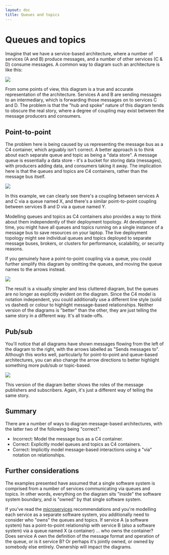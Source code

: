 ```yaml
---
layout: doc
title: Queues and topics
---
```


# Queues and topics

Imagine that we have a service-based architecture, where a number of services (A and B) produce messages,
and a number of other services (C & D) consume messages.
A common way to diagram such an architecture is like this:

[![](/images/queues-and-topics/1.png)](/images/queues-and-topics/1.png)

From some points of view, this diagram is a true and accurate representation of the architecture.
Services A and B are sending messages to an intermediary, which is forwarding those messages on to services C and D.
The problem is that the "hub and spoke" nature of this diagram tends to obscure the real story, where a
degree of coupling may exist between the message producers and consumers.

## Point-to-point

The problem here is being caused by us representing the message bus as a C4 container, which arguably isn't correct.
A better approach is to think about each separate queue and topic as being a "data store".
A message queue is essentially a data store - it's a bucket for storing data (messages),
with producers adding data, and consumers taking it away.
The implication here is that the queues and topics are C4 containers, rather than the message bus itself.

[![](/images/queues-and-topics/2.png)](/images/queues-and-topics/2.png)

In this example, we can clearly see there's a coupling between services A and C via a queue named X,
and there's a similar point-to-point coupling between services B and D via a queue named Y.

Modelling queues and topics as C4 containers also provides a way to think about them independently of their
deployment topology. At development time, you might have all queues and topics running on a single instance of a message
bus to save resources on your laptop. The live deployment topology might see individual queues and topics deployed
to separate message buses, brokers, or clusters for performance, scalability, or security reasons.

If you genuinely have a point-to-point coupling via a queue, you could further simplify this diagram by omitting
the queues, and moving the queue names to the arrows instead.

[![](/images/queues-and-topics/3.png)](/images/queues-and-topics/3.png)

The result is a visually simpler and less cluttered diagram, but the queues are no
longer as explicitly evident on the diagram. Since the C4 model is notation independent, you could additionally use a
different line style (solid vs dashed) or colour to highlight message-based relationships.
Neither version of the diagrams is "better" than the other, they are just telling the same story in a different way.
It's all trade-offs.

## Pub/sub

You'll notice that all diagrams have shown messages flowing from the left of the diagram to the right,
with the arrows labelled as "Sends messages to". Although this works well, particularly for point-to-point and
queue-based architectures, you can also change the arrow directions to better highlight something
more pub/sub or topic-based.

[![](/images/queues-and-topics/4.png)](/images/queues-and-topics/4.png)

This version of the diagram better shows the roles of the message publishers and subscribers. Again, it's just a
different way of telling the same story.

## Summary

There are a number of ways to diagram message-based architectures, with the latter two of the following being "correct":

- Incorrect: Model the message bus as a C4 container.
- Correct: Explicitly model queues and topics as C4 containers.
- Correct: Implicitly model message-based interactions using a "via" notation on relationships.

## Further considerations

The examples presented have assumed that a single software system is comprised from a number of services communicating
via queues and topics. In other words, everything on the diagram sits "inside" the software system boundary, and is
"owned" by that single software system.

If you've read the [microservices](/en/abstractions/11-microservices) recommendations and you're modelling each
service as a separate software system, you additionally need to consider who "owns" the queues and topics.
If service A (a software system) has a point-to-point relationship with service B (also a software system)
via a queue named X (a container) ... who owns the container? Does service A own the definition of the message format
and operation of the queue, or is it service B? Or perhaps it's jointly owned, or owned by somebody else entirely.
Ownership will impact the diagrams.